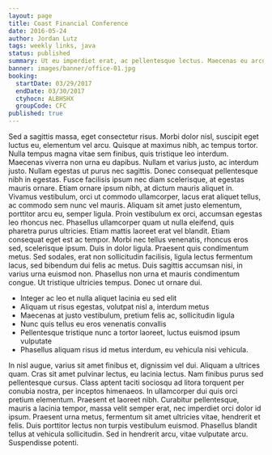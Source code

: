 ```yaml
---
layout: page
title: Coast Financial Conference
date: 2016-05-24
author: Jordan Lutz
tags: weekly links, java
status: published
summary: Ut eu imperdiet erat, ac pellentesque lectus. Maecenas eu arcu.
banner: images/banner/office-01.jpg
booking:
  startDate: 03/29/2017
  endDate: 03/30/2017
  ctyhocn: ALBHSHX
  groupCode: CFC
published: true
---
```

Sed a sagittis massa, eget consectetur risus. Morbi dolor nisl, suscipit eget luctus eu, elementum vel arcu. Quisque at maximus nibh, ac tempus tortor. Nulla tempus magna vitae sem finibus, quis tristique leo interdum. Maecenas viverra non urna eu dapibus. Nullam et varius justo, ac interdum justo. Nullam egestas ut purus nec sagittis. Donec consequat pellentesque nibh in egestas. Fusce facilisis ipsum nec diam scelerisque, at egestas mauris ornare. Etiam ornare ipsum nibh, at dictum mauris aliquet in. Vivamus vestibulum, orci ut commodo ullamcorper, lacus erat aliquet tellus, ac commodo sem nunc vel mauris. Aliquam sit amet justo elementum, porttitor arcu eu, semper ligula. Proin vestibulum ex orci, accumsan egestas leo rhoncus nec. Phasellus ullamcorper quam ut nulla eleifend, quis pharetra purus ultricies. Etiam mattis laoreet erat vel blandit. Etiam consequat eget est ac tempor.
Morbi nec tellus venenatis, rhoncus eros sed, scelerisque ipsum. Duis in dolor ligula. Praesent quis condimentum metus. Sed sodales, erat non sollicitudin facilisis, ligula lectus fermentum lacus, sed bibendum dui felis ac metus. Duis sagittis accumsan nisi, in varius urna euismod non. Phasellus non urna et mauris condimentum congue. Ut tristique ultricies tempus. Donec ut ornare dui.

* Integer ac leo et nulla aliquet lacinia eu sed elit
* Aliquam ut risus egestas, volutpat nisl a, interdum metus
* Maecenas at justo vestibulum, pretium felis ac, sollicitudin ligula
* Nunc quis tellus eu eros venenatis convallis
* Pellentesque tristique nunc a tortor laoreet, luctus euismod ipsum vulputate
* Phasellus aliquam risus id metus interdum, eu vehicula nisi vehicula.

In nisl augue, varius sit amet finibus et, dignissim vel dui. Aliquam a ultrices quam. Cras sit amet pulvinar lectus, eu lacinia lectus. Nam finibus purus sed pellentesque cursus. Class aptent taciti sociosqu ad litora torquent per conubia nostra, per inceptos himenaeos. In ullamcorper dui quis orci pretium elementum. Praesent et laoreet nibh. Curabitur pellentesque, mauris a lacinia tempor, massa velit semper erat, nec imperdiet orci dolor id ipsum. Praesent urna metus, fermentum sit amet ultricies vitae, hendrerit et felis. Duis porttitor lectus non turpis vestibulum euismod. Phasellus blandit tellus at vehicula sollicitudin. Sed in hendrerit arcu, vitae vulputate arcu. Suspendisse potenti.
